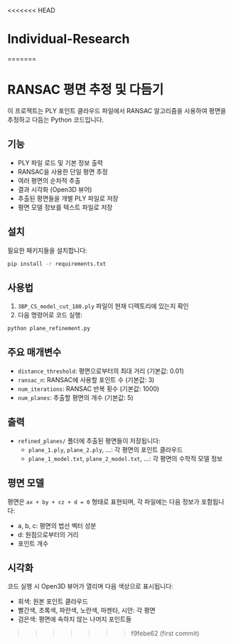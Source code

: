 <<<<<<< HEAD
# Individual-Research
=======
# RANSAC 평면 추정 및 다듬기

이 프로젝트는 PLY 포인트 클라우드 파일에서 RANSAC 알고리즘을 사용하여 평면을 추정하고 다듬는 Python 코드입니다.

## 기능

- PLY 파일 로드 및 기본 정보 출력
- RANSAC을 사용한 단일 평면 추정
- 여러 평면의 순차적 추출
- 결과 시각화 (Open3D 뷰어)
- 추출된 평면들을 개별 PLY 파일로 저장
- 평면 모델 정보를 텍스트 파일로 저장

## 설치

필요한 패키지들을 설치합니다:

```bash
pip install -r requirements.txt
```

## 사용법

1. `3BP_CS_model_cut_180.ply` 파일이 현재 디렉토리에 있는지 확인
2. 다음 명령어로 코드 실행:

```bash
python plane_refinement.py
```

## 주요 매개변수

- `distance_threshold`: 평면으로부터의 최대 거리 (기본값: 0.01)
- `ransac_n`: RANSAC에 사용할 포인트 수 (기본값: 3)
- `num_iterations`: RANSAC 반복 횟수 (기본값: 1000)
- `num_planes`: 추출할 평면의 개수 (기본값: 5)

## 출력

- `refined_planes/` 폴더에 추출된 평면들이 저장됩니다:
  - `plane_1.ply`, `plane_2.ply`, ...: 각 평면의 포인트 클라우드
  - `plane_1_model.txt`, `plane_2_model.txt`, ...: 각 평면의 수학적 모델 정보

## 평면 모델

평면은 `ax + by + cz + d = 0` 형태로 표현되며, 각 파일에는 다음 정보가 포함됩니다:
- a, b, c: 평면의 법선 벡터 성분
- d: 원점으로부터의 거리
- 포인트 개수

## 시각화

코드 실행 시 Open3D 뷰어가 열리며 다음 색상으로 표시됩니다:
- 회색: 원본 포인트 클라우드
- 빨간색, 초록색, 파란색, 노란색, 마젠타, 시안: 각 평면
- 검은색: 평면에 속하지 않는 나머지 포인트들 
>>>>>>> f9febe62 (first commit)
